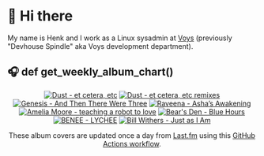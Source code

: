 # 👋 Hi there

My name is Henk and I work as a Linux sysadmin at <a href="https://www.voys.co/about/">Voys</a> (previously "Devhouse Spindle" aka Voys development department).

## 🎧 def get_weekly_album_chart()
<!-- lastfm -->
<p align="center"><a href="https://www.last.fm/music/Dust/et+cetera,+etc"><img src="https://lastfm.freetls.fastly.net/i/u/64s/6149efa6cbdc0cdba5cfb643837bb451.jpg" title="Dust - et cetera, etc"></a> <a href="https://www.last.fm/music/Dust/et+cetera,+etc+remixes"><img src="https://lastfm.freetls.fastly.net/i/u/64s/208f1488f7258aa3969686b93f40f832.jpg" title="Dust - et cetera, etc remixes"></a> <a href="https://www.last.fm/music/Genesis/And+Then+There+Were+Three"><img src="https://lastfm.freetls.fastly.net/i/u/64s/be1cd6a7be1a4d59ba672e00b0f7bccc.png" title="Genesis - And Then There Were Three"></a> <a href="https://www.last.fm/music/Raveena/Asha%E2%80%99s+Awakening"><img src="https://lastfm.freetls.fastly.net/i/u/64s/7d8a37ead97181cdba59d830ce467fcf.jpg" title="Raveena - Asha’s Awakening"></a> <a href="https://www.last.fm/music/Amelia+Moore/teaching+a+robot+to+love"><img src="https://lastfm.freetls.fastly.net/i/u/64s/0aac9abc63c187434aa5b29e5f88cd27.jpg" title="Amelia Moore - teaching a robot to love"></a> <a href="https://www.last.fm/music/Bear%27s+Den/Blue+Hours"><img src="https://lastfm.freetls.fastly.net/i/u/64s/de4afd7214dec3be317af9ef5b31db6f.jpg" title="Bear's Den - Blue Hours"></a> <a href="https://www.last.fm/music/BENEE/LYCHEE"><img src="https://lastfm.freetls.fastly.net/i/u/64s/102add6590704309b8a39745a213adde.jpg" title="BENEE - LYCHEE"></a> <a href="https://www.last.fm/music/Bill+Withers/Just+as+I+Am"><img src="https://lastfm.freetls.fastly.net/i/u/64s/ae3cf3e82b2c4e2bb78c981ae1c5787b.jpg" title="Bill Withers - Just as I Am"></a> </p>

<p align="center">These album covers are updated once a day from <a href="https://www.last.fm/user/hbokh">Last.fm</a> using this <a href="https://github.com/marketplace/actions/lastfm-to-markdown">GitHub Actions workflow</a>.</p>
